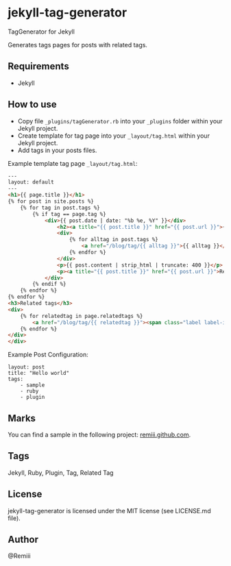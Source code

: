# jekyll-tag-generator

TagGenerator for Jekyll


Generates tags pages for posts with related tags.

## Requirements

* Jekyll

## How to use

* Copy file `_plugins/tagGenerator.rb` into your `_plugins` folder within your Jekyll project.
* Create template for tag page into your `_layout/tag.html` within your Jekyll project.
* Add tags in your posts files.

Example template tag page `_layout/tag.html`:

```html
---
layout: default
---
<h1>{{ page.title }}</h1>
{% for post in site.posts %}
    {% for tag in post.tags %}
        {% if tag == page.tag %}
            <div>{{ post.date | date: "%b %e, %Y" }}</div>
                <h2><a title="{{ post.title }}" href="{{ post.url }}">{{ post.title | truncate: 50 }}</a></h2>
                <div>
                    {% for alltag in post.tags %}
                        <a href="/blog/tag/{{ alltag }}">{{ alltag }}</a>
                    {% endfor %}
                </div>
                <p>{{ post.content | strip_html | truncate: 400 }}</p>
                <p><a title="{{ post.title }}" href="{{ post.url }}">Read more</a></p>
            </div>
        {% endif %}
    {% endfor %}
{% endfor %}
<h3>Related tags</h3>
<div>
    {% for relatedtag in page.relatedtags %}
        <a href="/blog/tag/{{ relatedtag }}"><span class="label label-info">{{ relatedtag }}</span></a>
    {% endfor %}
</div>
</div>
```

Example Post Configuration:

```
layout: post
title: "Hello world"
tags:
    - sample
    - ruby
    - plugin
```

## Marks

You can find a sample in the following project: [remiii.github.com](https://github.com/Remiii/remiii.github.com).

## Tags

Jekyll, Ruby, Plugin, Tag, Related Tag

## License

jekyll-tag-generator is licensed under the MIT license (see LICENSE.md file).

## Author

@Remiii


